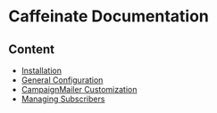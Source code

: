 # Caffeinate Documentation

## Content

- [Installation](0-installation.md)
- [General Configuration](1-general-configuration.md)
- [CampaignMailer Customization](2-campaign-mailer-customization.md)
- [Managing Subscribers](4-managing-subscribers.md)
